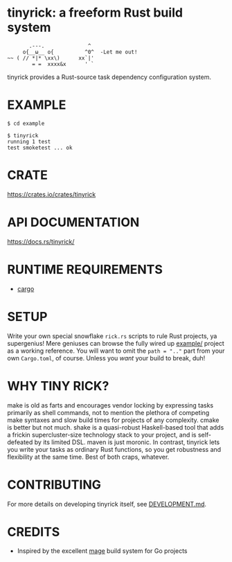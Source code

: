 # tinyrick: a freeform Rust build system

```
       .---.              ^
     o{__ω__ o{          ^0^  -Let me out!
~~ ( // *|* \xx\)      xx`|'
        = =  xxxx&x      ' `
```

tinyrick provides a Rust-source task dependency configuration system.

# EXAMPLE

```console
$ cd example

$ tinyrick
running 1 test
test smoketest ... ok
```

# CRATE

https://crates.io/crates/tinyrick

# API DOCUMENTATION

https://docs.rs/tinyrick/

# RUNTIME REQUIREMENTS

* [cargo](https://www.rust-lang.org/en-US/)

# SETUP

Write your own special snowflake `rick.rs` scripts to rule Rust projects, ya supergenius! Mere geniuses can browse the fully wired up [example/](example) project as a working reference. You will want to omit the `path = ".."` part from your own `Cargo.toml`, of course. Unless you *want* your build to break, duh!

# WHY TINY RICK?

make is old as farts and encourages vendor locking by expressing tasks primarily as shell commands, not to mention the plethora of competing make syntaxes and slow build times for projects of any complexity. cmake is better but not much. shake is a quasi-robust Haskell-based tool that adds a frickin supercluster-size technology stack to your project, and is self-defeated by its limited DSL. maven is just moronic. In contrast, tinyrick lets you write your tasks as ordinary Rust functions, so you get robustness and flexibility at the same time. Best of both craps, whatever.

# CONTRIBUTING

For more details on developing tinyrick itself, see [DEVELOPMENT.md](DEVELOPMENT.md).

# CREDITS

* Inspired by the excellent [mage](https://magefile.org/) build system for Go projects
